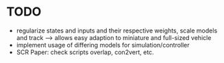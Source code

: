 
# TODO
- regularize states and inputs and their respective weights, scale models and track --> allows easy adaption to miniature and full-sized vehicle
- implement usage of differing models for simulation/controller
- SCR Paper: check scripts overlap, con2vert, etc.
